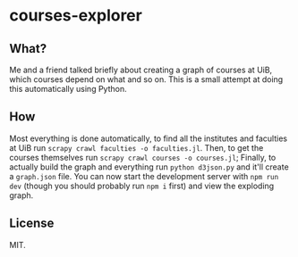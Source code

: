 # courses-explorer

## What?

Me and a friend talked briefly about creating a graph of courses at UiB, which
courses depend on what and so on. This is a small attempt at doing this
automatically using Python.

## How

Most everything is done automatically, to find all the institutes and faculties
at UiB run `scrapy crawl faculties -o faculties.jl`. Then, to get the courses
themselves run `scrapy crawl courses -o courses.jl`; Finally, to actually build
the graph and everything run `python d3json.py` and it'll create a `graph.json`
file. You can now start the development server with `npm run dev` (though you
should probably run `npm i` first) and view the exploding graph.

## License

MIT.
